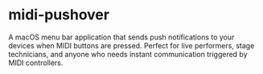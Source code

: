 # midi-pushover
A macOS menu bar application that sends push notifications to your devices when MIDI buttons are pressed. Perfect for live performers, stage technicians, and anyone who needs instant communication triggered by MIDI controllers.
